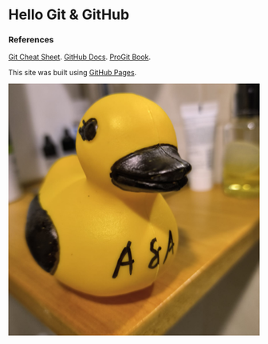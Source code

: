 # Hello Git & GitHub 

### References 
[Git Cheat Sheet](https://training.github.com/downloads/es_ES/github-git-cheat-sheet.pdf).
[GitHub Docs](https://docs.github.com/es).
[ProGit Book](https://git-scm.com/book/en/v2).


This site was built using [GitHub Pages](https://pages.github.com/).

![](./Media/pato.jpeg)
